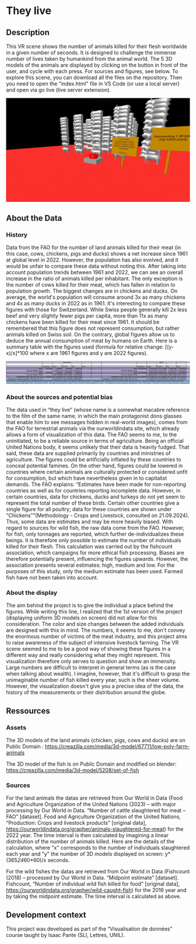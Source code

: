 # They live
## Description
This VR scene shows the number of animals killed for their flesh worldwide in a given number of seconds. It is designed to challenge the immense number of lives taken by humankind from the animal world. The 5 3D models of the animals are displayed by clicking on the button in front of the user, and cycle with each press. For sources and figures, see below.
To explore this scene, you can download all the files on the repository. Then you need to open the "index.html" file in VS Code (or use a local server) and open via go live (live server extension).

![alt-text](https://github.com/ColinLug/horror-scene/blob/main/gif_horror_scene.gif)

## About the Data
### History
Data from the FAO for the number of land animals killed for their meat (in this case, cows, chickens, pigs and ducks) shows a net increase since 1961 at global level in 2022. However, the population has also evolved, and it would be unfair to compare these data without noting this. After taking into account population trends between 1961 and 2022, we can see an overall increase in the ratio of animals killed per inhabitant. The only exception is the number of cows killed for their meat, which has fallen in relation to population growth. The biggest changes are in chickens and ducks. On average, the world's population will consume around 3x as many chickens and 4x as many ducks in 2022 as in 1961. It's interesting to compare these figures with those for Switzerland. While Swiss people generally kill 2x less beef and very slightly fewer pigs per capita, more than 11x as many chickens have been killed for their meat since 1961. It should be remembered that this figure does not represent consumption, but rather animals killed on Swiss soil. On the contrary, global figures allow us to deduce the annual consumption of meat by humans on Earth. Here is a summary table with the figures used (formula for relative change: [(y-x)/x]*100 where x are 1961 figures and y are 2022 figures).

![alt-text](https://github.com/ColinLug/horror-scene/blob/main/data_table_they_live.png)

### About the sources and potential bias
The data used in “they live” (whose name is a somewhat macabre reference to the film of the same name, in which the main protagonist dons glasses that enable him to see messages hidden in real-world images), comes from the FAO for terrestrial animals via the ourworldindata site, which already allows a form of visualization of this data. The FAO seems to me, to the uninitiated, to be a reliable source in terms of agriculture. Being an official United Nations body, it seems unlikely that their data is heavily fudged. That said, these data are supplied primarily by countries and ministries of agriculture. The figures could be artificially inflated by these countries to conceal potential famines. On the other hand, figures could be lowered in countries where certain animals are culturally protected or considered unfit for consumption, but which have nevertheless given in to capitalist demands. The FAO explains: “Estimates have been made for non-reporting countries as well as for countries reporting incomplete data. However, in certain countries, data for chickens, ducks and turkeys do not yet seem to represent the total number of these birds. Certain other countries give a single figure for all poultry; data for these countries are shown under “Chickens””(Methodology - Crops and Livestock, consulted on 21.09.2024). Thus, some data are estimates and may be more heavily biased. With regard to sources for wild fish, the raw data come from the FAO. However, for fish, only tonnages are reported, which further de-individualizes these beings. It is therefore only possible to estimate the number of individuals killed for their flesh. This calculation was carried out by the fishcount association, which campaigns for more ethical fish processing. Biases are therefore potentially present, influencing the figures upwards. However, the association presents several estimates: high, medium and low. For the purposes of this study, only the medium estimate has been used. Farmed fish have not been taken into account.

### About the display
The aim behind the project is to give the individual a place behind the figures. While writing this line, I realized that the 1st version of the project (displaying uniform 3D models on screen) did not allow for this consideration. The color and size changes between the added individuals are designed with this in mind. The numbers, it seems to me, don't convey the enormous number of victims of the meat industry, and this project aims to raise awareness of the subject of intensive livestock farming. The VR scene seemed to me to be a good way of showing these figures in a different way and really considering what they might represent. This visualization therefore only serves to question and show an immensity. Large numbers are difficult to interpret in general terms (as is the case when talking about wealth).  I imagine, however, that it's difficult to grasp the unimaginable number of fish killed every year, such is the sheer volume. However, the visualization doesn't give you a precise idea of the data, the history of the measurements or their distribution around the globe.
## Ressources
### Assets
The 3D models of the land animals (chicken, pigs, cows and ducks) are on Public Domain : https://creazilla.com/media/3d-model/67711/low-poly-farm-animals

The 3D model of the fish is on Public Domain and modified on blender: https://creazilla.com/media/3d-model/5208/set-of-fish

### Sources
For the land animals the datas are retrieved from Our World in Data (Food and Agriculture Organization of the United Nations (2023) – with major processing by Our World in Data. “Number of cattle slaughtered for meat – FAO” [dataset]. Food and Agriculture Organization of the United Nations, “Production: Crops and livestock products” [original data], https://ourworldindata.org/grapher/animals-slaughtered-for-meat) for the 2022 year. The time interval is then calculated by imagining a linear distribution of the number of animals killed. Here are the details of the calculation, where "x" corresponds to the number of individuals slaughtered each year and "y" the number of 3D models displayed on screen: y*(365*24*60*60)/x seconds.

For the wild fishes the datas are retrieved from Our World in Data (Fishcount (2018) – processed by Our World in Data. “Midpoint estimate” [dataset]. Fishcount, “Number of individual wild fish killed for food” [original data], https://ourworldindata.org/grapher/wild-caught-fish) for the 2016 year and by taking the midpoint estimate. The time interval is calculated as above.

## Development context
This project was developed as part of the “Visualisation de données” course taught by Isaac Pante (SLI, Lettres, UNIL).
